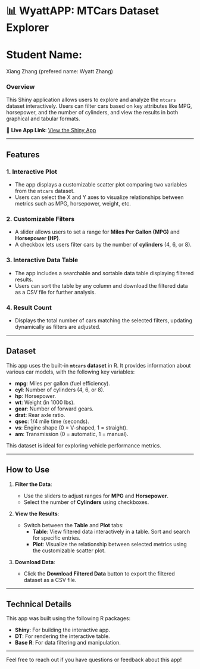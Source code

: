 # 📊 **WyattAPP: MTCars Dataset Explorer**
# Student Name:

Xiang Zhang (prefered name: Wyatt Zhang)
### **Overview**
This Shiny application allows users to explore and analyze the `mtcars` dataset interactively. Users can filter cars based on key attributes like MPG, horsepower, and the number of cylinders, and view the results in both graphical and tabular formats.

🔗 **Live App Link**: [View the Shiny App](https://wyattz23.shinyapps.io/wyattapp/)

---

## **Features**

### 1. **Interactive Plot**
- The app displays a customizable scatter plot comparing two variables from the `mtcars` dataset.
- Users can select the X and Y axes to visualize relationships between metrics such as MPG, horsepower, weight, etc.

### 2. **Customizable Filters**
- A slider allows users to set a range for **Miles Per Gallon (MPG)** and **Horsepower (HP)**.
- A checkbox lets users filter cars by the number of **cylinders** (4, 6, or 8).

### 3. **Interactive Data Table**
- The app includes a searchable and sortable data table displaying filtered results.
- Users can sort the table by any column and download the filtered data as a CSV file for further analysis.

### 4. **Result Count**
- Displays the total number of cars matching the selected filters, updating dynamically as filters are adjusted.

---

## **Dataset**

This app uses the built-in **`mtcars` dataset** in R. It provides information about various car models, with the following key variables:

- **mpg**: Miles per gallon (fuel efficiency).
- **cyl**: Number of cylinders (4, 6, or 8).
- **hp**: Horsepower.
- **wt**: Weight (in 1000 lbs).
- **gear**: Number of forward gears.
- **drat**: Rear axle ratio.
- **qsec**: 1/4 mile time (seconds).
- **vs**: Engine shape (0 = V-shaped, 1 = straight).
- **am**: Transmission (0 = automatic, 1 = manual).

This dataset is ideal for exploring vehicle performance metrics.

---

## **How to Use**

1. **Filter the Data**:
   - Use the sliders to adjust ranges for **MPG** and **Horsepower**.
   - Select the number of **Cylinders** using checkboxes.

2. **View the Results**:
   - Switch between the **Table** and **Plot** tabs:
     - **Table**: View filtered data interactively in a table. Sort and search for specific entries.
     - **Plot**: Visualize the relationship between selected metrics using the customizable scatter plot.

3. **Download Data**:
   - Click the **Download Filtered Data** button to export the filtered dataset as a CSV file.

---

## **Technical Details**
This app was built using the following R packages:
- **Shiny**: For building the interactive app.
- **DT**: For rendering the interactive table.
- **Base R**: For data filtering and manipulation.

---

Feel free to reach out if you have questions or feedback about this app!
